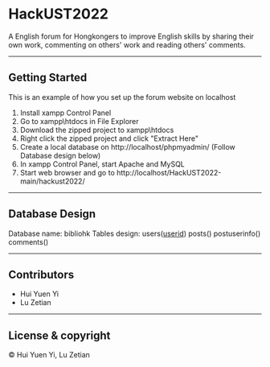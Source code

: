 # HackUST2022

A English forum for Hongkongers to improve English skills by sharing their own work, commenting on others' work and reading others' comments.

---

## Getting Started

This is an example of how you set up the forum website on localhost

1. Install xampp Control Panel
2. Go to xampp\htdocs in File Explorer
3. Download the zipped project to xampp\htdocs
4. Right click the zipped project and click "Extract Here"
5. Create a local database on http://localhost/phpmyadmin/ (Follow Database design below)
6. In xampp Control Panel, start Apache and MySQL
7. Start web browser and go to http://localhost/HackUST2022-main/hackust2022/

---

## Database Design
Database name: bibliohk
Tables design:
users(<ins>userid</ins>)
posts()
postuserinfo()
comments()

---

## Contributors

- Hui Yuen Yi
- Lu Zetian

---

## License & copyright

© Hui Yuen Yi, Lu Zetian